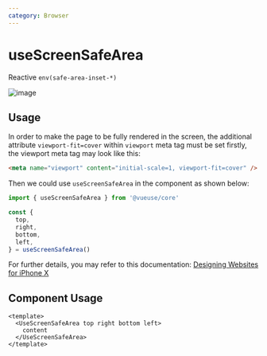 ```yaml
---
category: Browser
---
```


# useScreenSafeArea

Reactive `env(safe-area-inset-*)`

![image](https://webkit.org/wp-content/uploads/safe-areas-1.png)

## Usage

In order to make the page to be fully rendered in the screen, the additional attribute `viewport-fit=cover` within `viewport` meta tag must be set firstly, the viewport meta tag may look like this:

```html
<meta name="viewport" content="initial-scale=1, viewport-fit=cover" />
```

Then we could use `useScreenSafeArea` in the component as shown below:

```ts twoslash
import { useScreenSafeArea } from '@vueuse/core'

const {
  top,
  right,
  bottom,
  left,
} = useScreenSafeArea()
```

For further details, you may refer to this documentation: [Designing Websites for iPhone X](https://webkit.org/blog/7929/designing-websites-for-iphone-x/)

## Component Usage

```vue
<template>
  <UseScreenSafeArea top right bottom left>
    content
  </UseScreenSafeArea>
</template>
```
